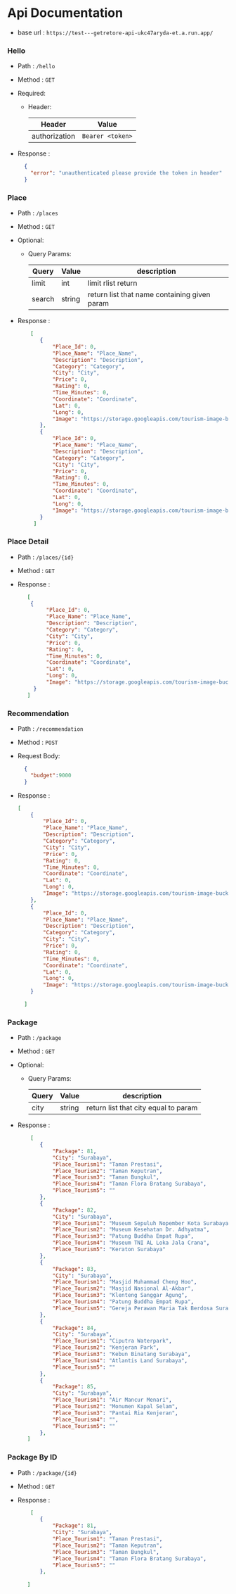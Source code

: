 # Api Documentation

- base url : `https://test---getretore-api-ukc47aryda-et.a.run.app/`

### Hello

- Path : `/hello`
- Method : `GET`
- Required:

  - Header:

    | Header | Value |
    | ------ | -----------| 
    | authorization | `Bearer <token>` | 
    
- Response :
    ```json
      {
        "error": "unauthenticated please provide the token in header"
      }
    ```

### Place

- Path : `/places`
- Method : `GET`
- Optional:

  - Query Params:

    | Query | Value | description |
    | ------ | ------ | ---------- |
    | limit | int | limit rlist return |
    | search | string | return list that name containing given param |
- Response :

   ```json
       [
          {
              "Place_Id": 0,
              "Place_Name": "Place_Name",
              "Description": "Description",
              "Category": "Category",
              "City": "City",
              "Price": 0,
              "Rating": 0,
              "Time_Minutes": 0,
              "Coordinate": "Coordinate",
              "Lat": 0,
              "Long": 0,
              "Image": "https://storage.googleapis.com/tourism-image-bucket/picture.png"
          },
          {
              "Place_Id": 0,
              "Place_Name": "Place_Name",
              "Description": "Description",
              "Category": "Category",
              "City": "City",
              "Price": 0,
              "Rating": 0,
              "Time_Minutes": 0,
              "Coordinate": "Coordinate",
              "Lat": 0,
              "Long": 0,
              "Image": "https://storage.googleapis.com/tourism-image-bucket/picture.png"
          }
        ]
   ```

### Place Detail

- Path : `/places/{id}`
- Method : `GET`
- Response :

   ```json
      [
       {
            "Place_Id": 0,
            "Place_Name": "Place_Name",
            "Description": "Description",
            "Category": "Category",
            "City": "City",
            "Price": 0,
            "Rating": 0,
            "Time_Minutes": 0,
            "Coordinate": "Coordinate",
            "Lat": 0,
            "Long": 0,
            "Image": "https://storage.googleapis.com/tourism-image-bucket/picture.png"
        }
      ]
   ```

### Recommendation

- Path : `/recommendation`
- Method : `POST`

- Request Body:
    ```json
      {
        "budget":9000
      }
    ```

- Response :

    ```json
    [
        {
            "Place_Id": 0,
            "Place_Name": "Place_Name",
            "Description": "Description",
            "Category": "Category",
            "City": "City",
            "Price": 0,
            "Rating": 0,
            "Time_Minutes": 0,
            "Coordinate": "Coordinate",
            "Lat": 0,
            "Long": 0,
            "Image": "https://storage.googleapis.com/tourism-image-bucket/picture.png"
        },
        {
            "Place_Id": 0,
            "Place_Name": "Place_Name",
            "Description": "Description",
            "Category": "Category",
            "City": "City",
            "Price": 0,
            "Rating": 0,
            "Time_Minutes": 0,
            "Coordinate": "Coordinate",
            "Lat": 0,
            "Long": 0,
            "Image": "https://storage.googleapis.com/tourism-image-bucket/picture.png"
        }

      ]
    
    ```

### Package

- Path : `/package`
- Method : `GET`
- Optional:

  - Query Params:

    | Query | Value | description |
    | ------ | ------ | ---------- |
    | city | string | return list that city equal to param |
    
- Response :

   ```json
       [
          {
              "Package": 81,
              "City": "Surabaya",
              "Place_Tourism1": "Taman Prestasi",
              "Place_Tourism2": "Taman Keputran",
              "Place_Tourism3": "Taman Bungkul",
              "Place_Tourism4": "Taman Flora Bratang Surabaya",
              "Place_Tourism5": ""
          },
          {
              "Package": 82,
              "City": "Surabaya",
              "Place_Tourism1": "Museum Sepuluh Nopember Kota Surabaya",
              "Place_Tourism2": "Museum Kesehatan Dr. Adhyatma",
              "Place_Tourism3": "Patung Buddha Empat Rupa",
              "Place_Tourism4": "Museum TNI AL Loka Jala Crana",
              "Place_Tourism5": "Keraton Surabaya"
          },
          {
              "Package": 83,
              "City": "Surabaya",
              "Place_Tourism1": "Masjid Muhammad Cheng Hoo",
              "Place_Tourism2": "Masjid Nasional Al-Akbar",
              "Place_Tourism3": "Klenteng Sanggar Agung",
              "Place_Tourism4": "Patung Buddha Empat Rupa",
              "Place_Tourism5": "Gereja Perawan Maria Tak Berdosa Surabaya"
          },
          {
              "Package": 84,
              "City": "Surabaya",
              "Place_Tourism1": "Ciputra Waterpark",
              "Place_Tourism2": "Kenjeran Park",
              "Place_Tourism3": "Kebun Binatang Surabaya",
              "Place_Tourism4": "Atlantis Land Surabaya",
              "Place_Tourism5": ""
          },
          {
              "Package": 85,
              "City": "Surabaya",
              "Place_Tourism1": "Air Mancur Menari",
              "Place_Tourism2": "Monumen Kapal Selam",
              "Place_Tourism3": "Pantai Ria Kenjeran",
              "Place_Tourism4": "",
              "Place_Tourism5": ""
          },
      ]
   ```
   
### Package By ID

- Path : `/package/{id}`
- Method : `GET`
- Response :

   ```json
       [
          {
              "Package": 81,
              "City": "Surabaya",
              "Place_Tourism1": "Taman Prestasi",
              "Place_Tourism2": "Taman Keputran",
              "Place_Tourism3": "Taman Bungkul",
              "Place_Tourism4": "Taman Flora Bratang Surabaya",
              "Place_Tourism5": ""
          },
          
      ]
   ```

